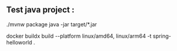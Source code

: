 ## Test java project :

./mvnw package
java -jar target/*.jar

docker buildx build --platform linux/amd64, linux/arm64 -t spring-helloworld .